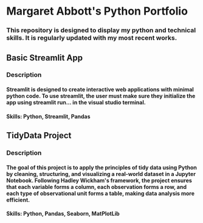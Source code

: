 # Margaret Abbott's Python Portfolio
### This repository is designed to display my python and technical skills. It is regularly updated with my most recent works. 
## Basic Streamlit App 
### Description 
#### Streamlit is designed to create interactive web applications with minimal python code. To use streamlit, the user must make sure they initialize the app using streamlit run... in the visual studio terminal.
#### Skills: Python, Streamlit, Pandas
## TidyData Project
### Description 
#### The goal of this project is to apply the principles of tidy data using Python by cleaning, structuring, and visualizing a real-world dataset in a Jupyter Notebook. Following Hadley Wickham's framework, the project ensures that each variable forms a column, each observation forms a row, and each type of observational unit forms a table, making data analysis more efficient. 
#### Skills: Python, Pandas, Seaborn, MatPlotLib 
